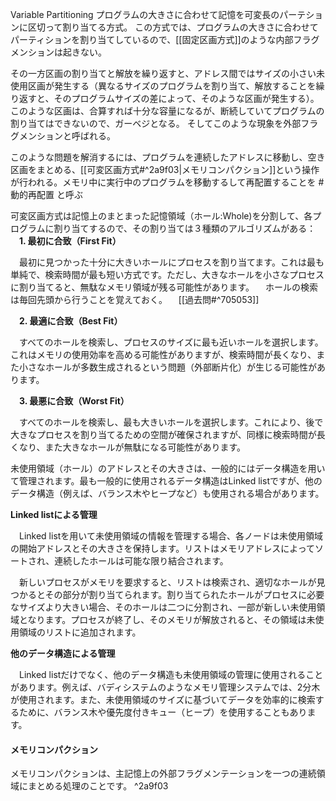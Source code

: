 Variable Partitioning
プログラムの大きさに合わせて記憶を可変長のパーテションに区切って割り当てる方式。
この方式では、プログラムの大きさに合わせてパーティションを割り当てしているので、[[固定区画方式]]のような内部フラグメンションは起きない。

その一方区画の割り当てと解放を繰り返すと、アドレス間ではサイズの小さい未使用区画が発生する（異なるサイズのプログラムを割り当て、解放することを繰り返すと、そのプログラムサイズの差によって、そのような区画が発生する）。このような区画は、合算すれば十分な容量になるが、断続していてプログラムの割り当てはできないので、ガーベジとなる。
そしてこのような現象を外部フラグメンションと呼ばれる。

このような問題を解消するには、プログラムを連続したアドレスに移動し、空き区画をまとめる、[[可変区画方式#^2a9f03|メモリコンパクション]]という操作が行われる。メモリ中に実行中のプログラムを移動するして再配置することを #動的再配置 と呼ぶ

可変区画方式は記憶上のまとまった記憶領域（ホール:Whole)を分割して、各プログラムに割り当てするので、その割り当ては３種類のアルゴリズムがある：
　**1. 最初に合致（First Fit）**

　最初に見つかった十分に大きいホールにプロセスを割り当てます。これは最も単純で、検索時間が最も短い方式です。ただし、大きなホールを小さなプロセスに割り当てると、無駄なメモリ領域が残る可能性があります。
　ホールの検索は毎回先頭から行うことを覚えておく。
　[[過去問#^705053]]

　**2. 最適に合致（Best Fit）**

　すべてのホールを検索し、プロセスのサイズに最も近いホールを選択します。これはメモリの使用効率を高める可能性がありますが、検索時間が長くなり、また小さなホールが多数生成されるという問題（外部断片化）が生じる可能性があります。

　**3. 最悪に合致（Worst Fit）**

　すべてのホールを検索し、最も大きいホールを選択します。これにより、後で大きなプロセスを割り当てるための空間が確保されますが、同様に検索時間が長くなり、また大きなホールが無駄になる可能性があります。

未使用領域（ホール）のアドレスとその大きさは、一般的にはデータ構造を用いて管理されます。最も一般的に使用されるデータ構造はLinked listですが、他のデータ構造（例えば、バランス木やヒープなど）も使用される場合があります。

**Linked listによる管理**

　Linked listを用いて未使用領域の情報を管理する場合、各ノードは未使用領域の開始アドレスとその大きさを保持します。リストはメモリアドレスによってソートされ、連続したホールは可能な限り結合されます。

　新しいプロセスがメモリを要求すると、リストは検索され、適切なホールが見つかるとその部分が割り当てられます。割り当てられたホールがプロセスに必要なサイズより大きい場合、そのホールは二つに分割され、一部が新しい未使用領域となります。プロセスが終了し、そのメモリが解放されると、その領域は未使用領域のリストに追加されます。

**他のデータ構造による管理**

　Linked listだけでなく、他のデータ構造も未使用領域の管理に使用されることがあります。例えば、バディシステムのようなメモリ管理システムでは、2分木が使用されます。また、未使用領域のサイズに基づいてデータを効率的に検索するために、バランス木や優先度付きキュー（ヒープ）を使用することもあります。


#### メモリコンパクション
メモリコンパクションは、主記憶上の外部フラグメンテーションを一つの連続領域にまとめる処理のことです。 ^2a9f03